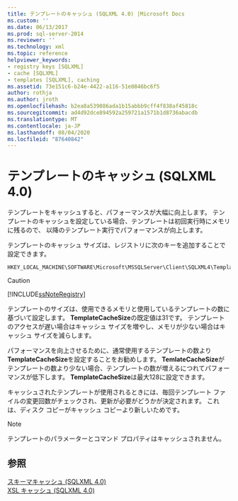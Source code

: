```yaml
---
title: テンプレートのキャッシュ (SQLXML 4.0) |Microsoft Docs
ms.custom: ''
ms.date: 06/13/2017
ms.prod: sql-server-2014
ms.reviewer: ''
ms.technology: xml
ms.topic: reference
helpviewer_keywords:
- registry keys [SQLXML]
- cache [SQLXML]
- templates [SQLXML], caching
ms.assetid: 73e151c6-b24e-4422-a116-51e0846bc6f5
author: rothja
ms.author: jroth
ms.openlocfilehash: b2ea8a539086ada1b15abbb9cff4f838af45818c
ms.sourcegitcommit: ad4d92dce894592a259721a1571b1d8736abacdb
ms.translationtype: MT
ms.contentlocale: ja-JP
ms.lasthandoff: 08/04/2020
ms.locfileid: "87640842"
---
```

# <a name="template-caching-sqlxml-40"></a>テンプレートのキャッシュ (SQLXML 4.0)
  テンプレートをキャッシュすると、パフォーマンスが大幅に向上します。 テンプレートのキャッシュを設定している場合、テンプレートは初回実行時にメモリに残るので、 以降のテンプレート実行でパフォーマンスが向上します。  
  
 テンプレートのキャッシュ サイズは、レジストリに次のキーを追加することで設定できます。  
  
```  
HKEY_LOCAL_MACHINE\SOFTWARE\Microsoft\MSSQLServer\Client\SQLXML4\TemplateCacheSize  
```  
  
> [!CAUTION]  
>  [!INCLUDE[ssNoteRegistry](../../../includes/ssnoteregistry-md.md)]  
  
 テンプレートのサイズは、使用できるメモリと使用しているテンプレートの数に基づいて設定します。 **TemplateCacheSize**の既定値は31です。 テンプレートのアクセスが遅い場合はキャッシュ サイズを増やし、メモリが少ない場合はキャッシュ サイズを減らします。  
  
 パフォーマンスを向上させるために、通常使用するテンプレートの数より**TemplateCacheSize**を設定することをお勧めします。 **TemlateCacheSize**がテンプレートの数より少ない場合、テンプレートの数が増えるにつれてパフォーマンスが低下します。 **TemplateCacheSize**は最大128に設定できます。  
  
 キャッシュされたテンプレートが使用されるときには、毎回テンプレート ファイルの変更回数がチェックされ、更新が必要がどうかが決定されます。 これは、ディスク コピーがキャッシュ コピーより新しいためです。  
  
> [!NOTE]  
>  テンプレートのパラメーターとコマンド プロパティはキャッシュされません。  
  
## <a name="see-also"></a>参照  
 [スキーマキャッシュ &#40;SQLXML 4.0&#41;](schema-caching-sqlxml-4-0.md)   
 [XSL キャッシュ &#40;SQLXML 4.0&#41;](xsl-caching-sqlxml-4-0.md)  
  
  
